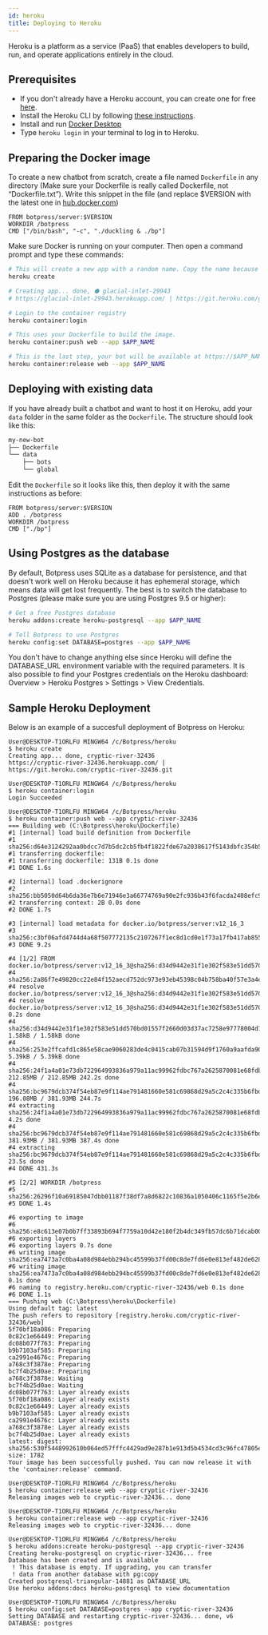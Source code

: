 ```yaml
---
id: heroku
title: Deploying to Heroku
---
```

Heroku is a platform as a service (PaaS) that enables developers to build, run, and operate applications entirely in the cloud.

## Prerequisites

- If you don't already have a Heroku account, you can create one for free [here](https://signup.heroku.com).
- Install the Heroku CLI by following [these instructions](https://devcenter.heroku.com/articles/heroku-cli).
- Install and run [Docker Desktop](https://www.docker.com/products/docker-desktop)
- Type `heroku login` in your terminal to log in to Heroku.

## Preparing the Docker image

To create a new chatbot from scratch, create a file named `Dockerfile` in any directory (Make sure your Dockerfile is really called Dockerfile, not “Dockerfile.txt”). Write this snippet in the file (and replace \$VERSION with the latest one in [hub.docker.com](https://hub.docker.com/r/botpress/server/tags/))

```docker
FROM botpress/server:$VERSION
WORKDIR /botpress
CMD ["/bin/bash", "-c", "./duckling & ./bp"]
```

Make sure Docker is running on your computer. Then open a command prompt and type these commands:

```bash
# This will create a new app with a random name. Copy the name because we'll need it later
heroku create

# Creating app... done, ⬢ glacial-inlet-29943
# https://glacial-inlet-29943.herokuapp.com/ | https://git.heroku.com/glacial-inlet-29943.git

# Login to the container registry
heroku container:login

# This uses your Dockerfile to build the image.
heroku container:push web --app $APP_NAME

# This is the last step, your bot will be available at https://$APP_NAME.herokuapp.com/
heroku container:release web --app $APP_NAME
```

## Deploying with existing data

If you have already built a chatbot and want to host it on Heroku, add your `data` folder in the same folder as the `Dockerfile`. The structure should look like this:

```bash
my-new-bot
├── Dockerfile
└── data
    ├── bots
    └── global
```

Edit the `Dockerfile` so it looks like this, then deploy it with the same instructions as before:

```docker
FROM botpress/server:$VERSION
ADD . /botpress
WORKDIR /botpress
CMD ["./bp"]
```

## Using Postgres as the database

By default, Botpress uses SQLite as a database for persistence, and that doesn't work well on Heroku because it has ephemeral storage, which means data will get lost frequently. The best is to switch the database to Postgres (please make sure you are using Postgres 9.5 or higher):

```bash
# Get a free Postgres database
heroku addons:create heroku-postgresql --app $APP_NAME

# Tell Botpress to use Postgres
heroku config:set DATABASE=postgres --app $APP_NAME
```

You don't have to change anything else since Heroku will define the DATABASE_URL environment variable with the required parameters. It is also possible to find your Postgres credentials on the Heroku dashboard: Overview > Heroku Postgres > Settings > View Credentials.

## Sample Heroku Deployment

Below is an example of a succesfull deployment of Botpress on Heroku:

```
User@DESKTOP-T1ORLFU MINGW64 /c/Botpress/heroku
$ heroku create
Creating app... done, cryptic-river-32436
https://cryptic-river-32436.herokuapp.com/ | https://git.heroku.com/cryptic-river-32436.git

User@DESKTOP-T1ORLFU MINGW64 /c/Botpress/heroku
$ heroku container:login
Login Succeeded

User@DESKTOP-T1ORLFU MINGW64 /c/Botpress/heroku
$ heroku container:push web --app cryptic-river-32436
=== Building web (C:\Botpress\heroku\Dockerfile)
#1 [internal] load build definition from Dockerfile
#1 sha256:d64e3124292aa0bdcc7d7b5dc2cb5fb4f1822fde67a2038617f5143dbfc354b5
#1 transferring dockerfile:
#1 transferring dockerfile: 131B 0.1s done
#1 DONE 1.6s

#2 [internal] load .dockerignore
#2 sha256:bb5050d64b6da36e7b6e71946e3a66774769a90e2fc936b43f6facda2408efc9
#2 transferring context: 2B 0.0s done
#2 DONE 1.7s

#3 [internal] load metadata for docker.io/botpress/server:v12_16_3
#3 sha256:c3bf06afd4744d4a68f507772135c2107267f1ec8d1cd0e1f73a17fb417ab855
#3 DONE 9.2s

#4 [1/2] FROM docker.io/botpress/server:v12_16_3@sha256:d34d9442e31f1e302f583e51dd570bd01557f2660d03d37ac7258e97778004d1
#4 sha256:2a86f7e49820cc22e84f152aecd752dc973e93eb45398c04b758ba40f57e3a4e
#4 resolve docker.io/botpress/server:v12_16_3@sha256:d34d9442e31f1e302f583e51dd570bd01557f2660d03d37ac7258e97778004d1
#4 resolve docker.io/botpress/server:v12_16_3@sha256:d34d9442e31f1e302f583e51dd570bd01557f2660d03d37ac7258e97778004d1 0.2s done
#4 sha256:d34d9442e31f1e302f583e51dd570bd01557f2660d03d37ac7258e97778004d1 1.58kB / 1.58kB done
#4 sha256:253e2ffcafd1c865e58cae9060283de4c0415cab07b31594d9f1760a9aafda90 5.39kB / 5.39kB done
#4 sha256:24f1a4a01e73db722964993836a979a11ac99962fdbc767a2625870081e68fdb 212.85MB / 212.85MB 242.2s done
#4 sha256:bc9679dcb374f54eb87e9f114ae791481660e581c69868d29a5c2c4c335b6fbd 196.08MB / 381.93MB 244.7s
#4 extracting sha256:24f1a4a01e73db722964993836a979a11ac99962fdbc767a2625870081e68fdb 4.2s done
#4 sha256:bc9679dcb374f54eb87e9f114ae791481660e581c69868d29a5c2c4c335b6fbd 381.93MB / 381.93MB 387.4s done
#4 extracting sha256:bc9679dcb374f54eb87e9f114ae791481660e581c69868d29a5c2c4c335b6fbd 23.5s done
#4 DONE 431.3s

#5 [2/2] WORKDIR /botpress
#5 sha256:26296f10a69185047dbb01187f38df7a8d6822c10836a1050406c1165f5e2b6e
#5 DONE 1.4s

#6 exporting to image
#6 sha256:e8c613e07b0b7ff33893b694f7759a10d42e180f2b4dc349fb57dc6b71dcab00
#6 exporting layers
#6 exporting layers 0.7s done
#6 writing image sha256:ea7473a7c0ba4a08d984ebb294bc45599b37fd00c8de7fd6e0e813ef482de628
#6 writing image sha256:ea7473a7c0ba4a08d984ebb294bc45599b37fd00c8de7fd6e0e813ef482de628 0.1s done
#6 naming to registry.heroku.com/cryptic-river-32436/web 0.1s done
#6 DONE 1.1s
=== Pushing web (C:\Botpress\heroku\Dockerfile)
Using default tag: latest
The push refers to repository [registry.heroku.com/cryptic-river-32436/web]
5f70bf18a086: Preparing
0c82c1e66449: Preparing
dc08b077f763: Preparing
b9b7103af585: Preparing
ca2991e4676c: Preparing
a768c3f3878e: Preparing
bc7f4b25d0ae: Preparing
a768c3f3878e: Waiting
bc7f4b25d0ae: Waiting
dc08b077f763: Layer already exists
5f70bf18a086: Layer already exists
0c82c1e66449: Layer already exists
b9b7103af585: Layer already exists
ca2991e4676c: Layer already exists
a768c3f3878e: Layer already exists
bc7f4b25d0ae: Layer already exists
latest: digest: sha256:530f5448992610b064ed57fffc4429ad9e287b1e913d5b4534cd3c96fc47805e size: 1782
Your image has been successfully pushed. You can now release it with the 'container:release' command.

User@DESKTOP-T1ORLFU MINGW64 /c/Botpress/heroku
$ heroku container:release web --app cryptic-river-32436
Releasing images web to cryptic-river-32436... done

User@DESKTOP-T1ORLFU MINGW64 /c/Botpress/heroku
$ heroku container:release web --app cryptic-river-32436
Releasing images web to cryptic-river-32436... done

User@DESKTOP-T1ORLFU MINGW64 /c/Botpress/heroku
$ heroku addons:create heroku-postgresql --app cryptic-river-32436
Creating heroku-postgresql on cryptic-river-32436... free
Database has been created and is available
 ! This database is empty. If upgrading, you can transfer
 ! data from another database with pg:copy
Created postgresql-triangular-14881 as DATABASE_URL
Use heroku addons:docs heroku-postgresql to view documentation

User@DESKTOP-T1ORLFU MINGW64 /c/Botpress/heroku
$ heroku config:set DATABASE=postgres --app cryptic-river-32436
Setting DATABASE and restarting cryptic-river-32436... done, v6
DATABASE: postgres
```
